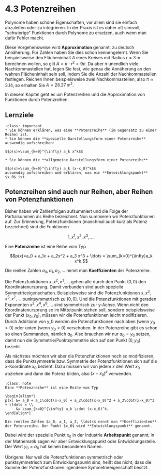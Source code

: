 # 4.3 Potenzreihen

Polynome haben schöne Eigenschaften, vor allem sind sie einfach abzuleiten oder
zu integrieren. In der Praxis ist es daher oft sinnvoll, "schwierige" Funktionen
durch Polynome zu ersetzen, auch wenn man dafür Fehler macht.

Diese Vorgehensweise wird **Approximation** genannt, zu deutsch Annäherung. Für
Zahlen haben Sie dies schon kennengelernt. Wenn Sie beispielsweise den
Flächeninhalt $A$ eines Kreises mit Radius $r = 3 \,\text{m}$ berechnen wollen,
so gilt $A = \pi \cdot r^2 = 9\pi$. Da aber $\pi$ unendlich viele
Nachkommastellen hat, legen Sie fest, wie genau die Annäherung an den wahren
Flächeninhalt sein soll, indem Sie die Anzahl der Nachkommastellen festlegen.
Reichen Ihnen beispielsweise zwei Nachkommastellen, also $\pi \approx 3.14$, so
erhalten Sie $A = 28.27 \,\text{m}^2$.

In diesem Kapitel geht es um Potenzreihen und die Approximation von Funktionen durch Potenzreihen. 

## Lernziele

```{admonition} Lernziele
:class: important
* Sie können erklären, was eine **Potenzreihe** (im Gegensatz zu einer Reihe) ist.
* Sie können die **spezielle Darstellungsform einer Potenzreihe** auswendig aufschreiben:

$$p(x)=\sum_{k=0}^{\infty} a_k x^k$$

* Sie können die **allgemeine Darstellungsform einer Potenzreihe** 

$$p(x)=\sum_{k=0}^{\infty} a_k (x-x_0)^k$$
auswendig aufschreiben und erklären, was ein **Entwicklungspunkt** $x_0$ ist.
```

## Potenzreihen sind auch nur Reihen, aber Reihen von Potenzfunktionen

Bisher haben wir Zahlenfolgen aufsummiert und die Folge der Partialsummen als
Reihe bezeichnet. Nun summieren wir Potenzfunktionen auf. Zur Erinnerung,
Potenzfunktionen (manchmal auch kurz als Potenz bezeichnet) sind die Funktionen

$$1, x^1, x^2, x^3, \ldots.$$

Eine **Potenzreihe** ist eine Reihe vom Typ

$$p(x)=a_0 + a_1x + a_2x^2 + a_3 x^3 + \ldots = \sum_{k=0}^{\infty}a_k x^k.$$

Die reellen Zahlen $a_0, a_1, a_2, \ldots$ nennt man **Koeffizienten** der Potenzreihe.


Die Potenzfunktionen $x, x^2, x^3, \ldots$ gehen alle durch den Punkt $(0,0)$
den Koordinatenursprung. Damit verbunden sind auch spezielle
Symmetrieeigenschaften. Beispielsweise sind die Potenzfunktionen $x, x^3, x^5,
x^7, \ldots$ punktsymmetrisch zu $(0,0)$. Und die Potenzfunktionen mit geraden
Exponenten $x^2, x^4, x^6, \ldots$ sind symmetrisch zur y-Achse. Wenn nicht den
Koordinatenursprung so im Mittelpunkt stehen soll, sondern beispielsweise der
Punkt $(x_0,y_0)$, müssen wir die Potenzfunktionen leicht modifizieren. Durch
Additionn von y_0 werden die Potenzfunktionen nach oben (wenn $y_0 > 0$) oder
unten (wenn $y_0 < 0$) verschoben. In der Potenzreihe gibt es schon so einen
Summanden, nämlich $a_0$. Also brauchen wir nur $a_0=y_0$ setzen, damit nun die
Symmetrie/Punktsymmetrie sich auf den Punkt $(0, y_0)$ bezieht.

Als nächstes möchten wir aber die Potenzfunktionen noch so modifizieren, dass
die Punktsymmetrie bzw. Symmetrie der Potenzfunktionen sich auf die x-Koordinate
$x_0$ bezieht. Dazu müssen wir von jedem $x$ den Wert $x_0$ abziehen und dann
die Potenz bilden, also $(x-x_0)^k$ verwenden.

```{admonition} Was ist ... eine Potenzreihe?
:class: note
Eine **Potenzreihe** ist eine Reihe vom Typ

\begin{align*}
p(x) &= a_0 + a_1\cdot(x-x_0) + a_2\cdot(x-x_0)^2 + a_3\cdot(x-x_0)^3 + \ldots = \\
     &= \sum_{k=0}^{\infty} a_k \cdot (x-x_0)^k.
\end{align*}

Die reellen Zahlen $a_0, a_1, a_2, \ldots$ nennt man **Koeffizienten** der Potenzreihe. Der Punkt $x_0$ wird **Entwicklungspunkt** genannt.
```

Dabei wird der spezielle Punkt $x_0$ in der Industrie **Arbeitspunkt** genannt,
in der Mathematik sagen wir aber Entwicklungspunkt oder Entwicklungsstelle. Der
Wert $y_0 =  a_0$ hat keinen besonderen Namen.

Übrigens: Nur weil die Potenzfunktionen symmetrisch oder punktsymmetrisch zum
Entwicklungspunkt sind, heißt das nicht, dass die Summe der Potenzfunktionen
irgendeine Symmetrieeigenschaft besitzt.
